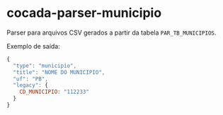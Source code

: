 # cocada-parser-municipio

Parser para arquivos CSV gerados a partir da tabela `PAR_TB_MUNICIPIOS`.

Exemplo de saída:

```js
{
  "type": "municipio",
  "title": "NOME DO MUNICIPIO",
  "uf": "PB",
  "legacy": {
    CD_MUNICIPIO: "112233"
  }
}
```
